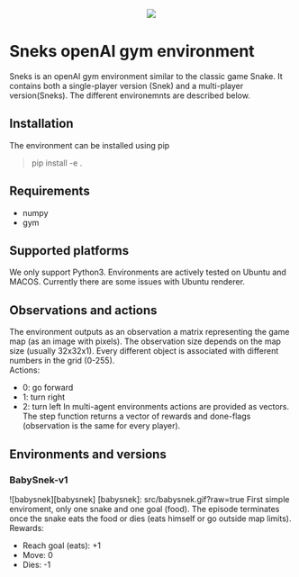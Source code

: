 <p align="center"><img src="http://i0.kym-cdn.com/photos/images/original/001/185/731/ed3.png" height="164"></p>

# Sneks openAI gym environment
Sneks is an openAI gym environment similar to the classic game Snake. It contains both a single-player version (Snek) and a multi-player version(Sneks). The different environemnts are described below.

## Installation
The environment can be installed using pip

> pip install -e .

## Requirements
- numpy
- gym

## Supported platforms
We only support Python3. Environments are actively tested on Ubuntu and MACOS. Currently there are some issues with Ubuntu renderer.

## Observations and actions
The environment outputs as an observation a matrix representing the game map (as an image with pixels). The observation size depends on the map size (usually 32x32x1). Every different object is associated with different numbers in the grid (0-255).<br>
Actions:
- 0: go forward
- 1: turn right
- 2: turn left
In multi-agent environments actions are provided as vectors. The step function returns a vector of rewards and done-flags (observation is the same for every player).

## Environments and versions

### BabySnek-v1
![babysnek][babysnek]
[babysnek]: src/babysnek.gif?raw=true
First simple enviroment, only one snake and one goal (food). The episode terminates once the snake eats the food or dies (eats himself or go outside map limits). <br>
Rewards:
- Reach goal (eats): +1
- Move: 0
- Dies: -1
